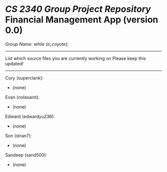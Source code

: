 *CS 2340 Group Project Repository*
Financial Management App (version 0.0)
===
*Group Name: while (e_coyote);*

---

List which source files you are currently working on
Please keep this updated!

---

Cory (superclank):
  + (none)

Evan (nolasaint):
  + (none)

Edward (edwardyu236):
  + (none)

Son (stran7):
  + (none)

Sandeep (sand500):
  + (none)

